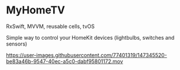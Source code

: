 # MyHomeTV
RxSwift, MVVM, reusable cells, tvOS

Simple way to control your HomeKit devices (lightbulbs, switches and sensors)



https://user-images.githubusercontent.com/77401319/147345520-be83a46b-9547-40ec-a5c0-dabf95801172.mov

